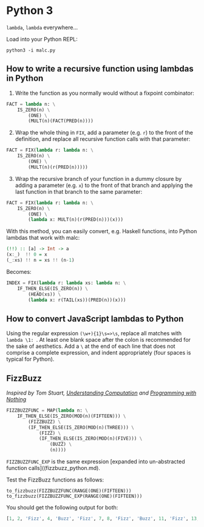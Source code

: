 # Python 3

`lambda`, `lambda` everywhere...

Load into your Python REPL:
```
python3 -i malc.py
```

## How to write a recursive function using lambdas in Python

1. Write the function as you normally would without a fixpoint combinator:
```python
FACT = lambda n: \
    IS_ZERO(n) \
        (ONE) \
        (MULT(n)(FACT(PRED(n))))
```

2. Wrap the whole thing in `FIX`, add a parameter (e.g. `r`) to the front of the definition, and replace all recursive function calls with that parameter:
```python
FACT = FIX(lambda r: lambda n: \
    IS_ZERO(n) \
        (ONE) \
        (MULT(n)(r(PRED(n)))))
```

3. Wrap the recursive branch of your function in a dummy closure by adding a parameter (e.g. `x`) to the front of that branch and applying the last function in that branch to the same parameter:
```python
FACT = FIX(lambda r: lambda n: \
    IS_ZERO(n) \
        (ONE) \
        (lambda x: MULT(n)(r(PRED(n)))(x)))
```

With this method, you can easily convert, e.g. Haskell functions, into Python lambdas that work with malc:

```hs
(!!) :: [a] -> Int -> a
(x:_)  !! 0 = x
(_:xs) !! n = xs !! (n-1)
```

Becomes:

```python
INDEX = FIX(lambda r: lambda xs: lambda n: \
    IF_THEN_ELSE(IS_ZERO(n)) \
        (HEAD(xs)) \
        (lambda x: r(TAIL(xs))(PRED(n))(x)))
```

## How to convert JavaScript lambdas to Python

Using the regular expression `(\w+){1}\s=>\s`, replace all matches with `lambda \1: `. At least one blank space after the colon is recommended for the sake of aesthetics. Add a `\` at the end of each line that does not comprise a complete expression, and indent appropriately (four spaces is typical for Python).

## FizzBuzz

_Inspired by Tom Stuart, [Understanding Computation](https://www.amazon.co.uk/gp/product/1449329276/ref=as_li_tl?ie=UTF8&camp=1634&creative=19450&creativeASIN=1449329276&linkCode=as2&tag=computationclub-21&linkId=Y33MSPW2C4U3YVP5) and [Programming with Nothing](https://speakerdeck.com/tomstuart/programming-with-nothing)_

```python
FIZZBUZZFUNC = MAP(lambda n: \
    IF_THEN_ELSE(IS_ZERO(MOD(n)(FIFTEEN))) \
        (FIZZBUZZ) \
        (IF_THEN_ELSE(IS_ZERO(MOD(n)(THREE))) \
            (FIZZ) \
            (IF_THEN_ELSE(IS_ZERO(MOD(n)(FIVE))) \
                (BUZZ) \
                (n))))
```

`FIZZBUZZFUNC_EXP` is the same expression [expanded into un-abstracted function calls]((fizzbuzz_python.md).

Test the FizzBuzz functions as follows:

`to_fizzbuzz(FIZZBUZZFUNC(RANGE(ONE)(FIFTEEN)))`
`to_fizzbuzz(FIZZBUZZFUNC_EXP(RANGE(ONE)(FIFTEEN)))`

You should get the following output for both:

```python
[1, 2, 'Fizz', 4, 'Buzz', 'Fizz', 7, 8, 'Fizz', 'Buzz', 11, 'Fizz', 13, 14, 'FizzBuzz']
```